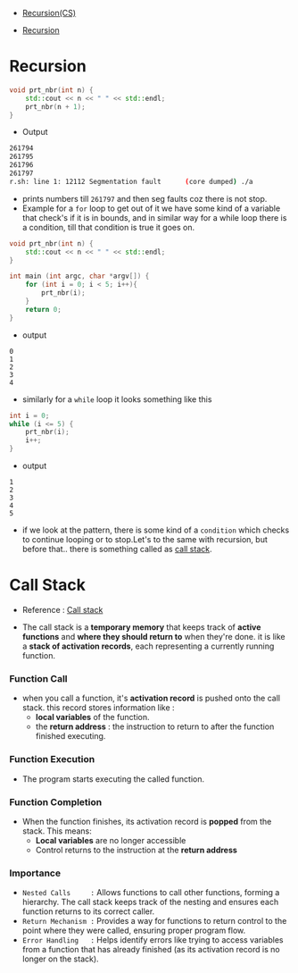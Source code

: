- [Recursion(CS)](https://en.wikipedia.org/wiki/Recursion_(computer_science))

- [Recursion](https://en.wikipedia.org/wiki/Recursion)

# Recursion

```c++
void prt_nbr(int n) {
    std::cout << n << " " << std::endl;
    prt_nbr(n + 1);
}
```

- Output

```bash
261794
261795
261796
261797
r.sh: line 1: 12112 Segmentation fault      (core dumped) ./a
```

- prints numbers till `261797` and then seg faults coz there is not stop. 
- Example for a `for` loop to get out of it we have some kind of a variable that check's if it is in bounds, and in similar way for a while loop there is a condition, till that condition is true it goes on.

```c++
void prt_nbr(int n) {
    std::cout << n << " " << std::endl;
}

int main (int argc, char *argv[]) {
    for (int i = 0; i < 5; i++){
        prt_nbr(i);
    }
    return 0;
}
```

- output
```console
0
1
2
3
4
```

- similarly for a `while` loop it looks something like this
```c++
int i = 0;
while (i <= 5) {
	prt_nbr(i);
	i++;
}
```

- output
```console
1
2
3
4
5
```

- if we look at the pattern, there is some kind of a `condition` which checks to continue looping or to stop.Let's to the same with recursion, but before that.. there is something called as [call stack](https://en.wikipedia.org/wiki/Call_stack).

# Call Stack

- Reference : [Call stack](https://en.wikipedia.org/wiki/Call_stack)

- The call stack is a **temporary memory** that keeps track of **active functions** and **where they should return to** when they're done. it is like a **stack of activation records**, each representing a currently running function.

### Function Call

- when you call a function, it's **activation record** is pushed onto the call stack. this record stores information like :
  - **local variables** of the function.
  - the **return address** : the instruction to return to after the function finished executing.

### Function Execution

- The program starts executing the called function.

### Function Completion

- When the function finishes, its activation record is **popped** from the stack. This means:
	- **Local variables** are no longer accessible
	- Control returns to the instruction at the **return address**

### Importance

- `Nested Calls     :` Allows functions to call other functions, forming a hierarchy. The call stack keeps track of the nesting and ensures each function returns to its correct caller.
- `Return Mechanism :` Provides a way for functions to return control to the point where they were called, ensuring proper program flow.
- `Error Handling   :` Helps identify errors like trying to access variables from a function that has already finished (as its activation record is no longer on the stack).

